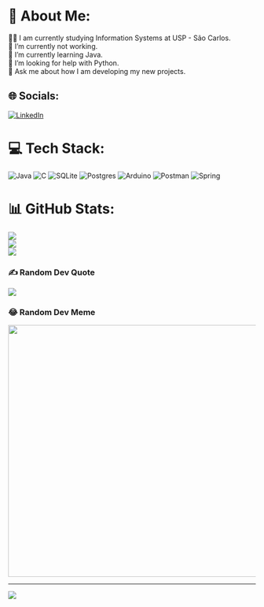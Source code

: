 # 💫 About Me:
👨‍🎓 I am currently studying Information Systems at USP - São Carlos.<br>🔭 I’m currently not working.<br>🌱 I’m currently learning Java.<br>🤝 I’m looking for help with Python.<br>💬 Ask me about how I am developing my new projects.


## 🌐 Socials:
[![LinkedIn](https://img.shields.io/badge/LinkedIn-%230077B5.svg?logo=linkedin&logoColor=white)](https://linkedin.com/in/marciogvsilva) 

# 💻 Tech Stack:
![Java](https://img.shields.io/badge/java-%23ED8B00.svg?style=for-the-badge&logo=java&logoColor=white) ![C](https://img.shields.io/badge/c-%2300599C.svg?style=for-the-badge&logo=c&logoColor=white) ![SQLite](https://img.shields.io/badge/sqlite-%2307405e.svg?style=for-the-badge&logo=sqlite&logoColor=white) ![Postgres](https://img.shields.io/badge/postgres-%23316192.svg?style=for-the-badge&logo=postgresql&logoColor=white) ![Arduino](https://img.shields.io/badge/-Arduino-00979D?style=for-the-badge&logo=Arduino&logoColor=white) ![Postman](https://img.shields.io/badge/Postman-FF6C37?style=for-the-badge&logo=postman&logoColor=white) ![Spring](https://img.shields.io/badge/spring-%236DB33F.svg?style=for-the-badge&logo=spring&logoColor=white)
# 📊 GitHub Stats:
![](https://github-readme-stats.vercel.app/api?username=marciogvsilva&theme=dark&hide_border=false&include_all_commits=false&count_private=true)<br/>
![](https://github-readme-streak-stats.herokuapp.com/?user=marciogvsilva&theme=dark&hide_border=false)<br/>
![](https://github-readme-stats.vercel.app/api/top-langs/?username=marciogvsilva&theme=dark&hide_border=false&include_all_commits=false&count_private=true&layout=compact)

### ✍️ Random Dev Quote
![](https://quotes-github-readme.vercel.app/api?type=horizontal&theme=radical)

### 😂 Random Dev Meme
<img src="https://random-memer.herokuapp.com/" width="512px"/>

---
[![](https://visitcount.itsvg.in/api?id=marciogvsilva&icon=0&color=0)](https://visitcount.itsvg.in)

<!-- Proudly created with GPRM ( https://gprm.itsvg.in ) -->
